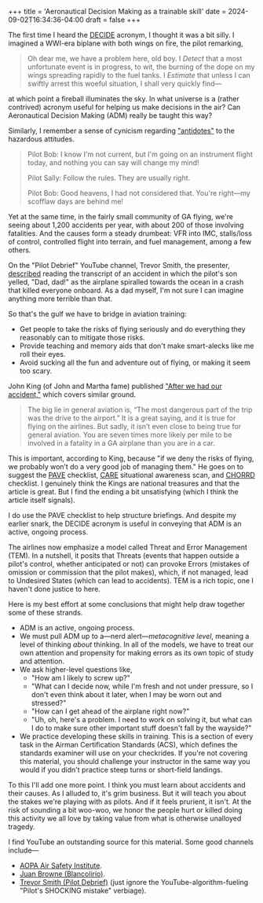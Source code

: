 +++
title = 'Aeronautical Decision Making as a trainable skill'
date = 2024-09-02T16:34:36-04:00
draft = false
+++

The first time I heard the
[DECIDE](https://www.faa.gov/sites/faa.gov/files/04_phak_ch2.pdf) acronym, I
thought it was a bit silly. I imagined a WWI-era biplane with both wings on
fire, the pilot remarking,

> Oh dear me, we have a problem here, old boy. I _Detect_ that a most
> unfortunate event is in progress, to wit, the burning of the dope on my wings
> spreading rapidly to the fuel tanks. I _Estimate_ that unless I can swiftly
> arrest this woeful situation, I shall very quickly find—

at which point a fireball illuminates the sky. In what universe is a (rather
contrived) acronym useful for helping us make decisions in the air? Can
Aeronautical Decision Making (ADM) really be taught this way?

Similarly, I remember a sense of cynicism regarding
["antidotes"](https://www.faasafety.gov/gslac/ALC/course_content.aspx?cID=723&sID=1448&preview=true)
to the hazardous attitudes.

> Pilot Bob: I know I'm not current, but I'm going on an instrument flight
> today, and nothing you can say will change my mind!
>
> Pilot Sally: Follow the rules. They are usually right.
>
> Pilot Bob: Good heavens, I had not considered that. You're right—my scofflaw
> days are behind me!

Yet at the same time, in the fairly small community of GA flying, we're seeing
about 1,200 accidents per year, with about 200 of those involving fatalities.
And the causes form a steady drumbeat: VFR into IMC, stalls/loss of control,
controlled flight into terrain, and fuel management, among a few others.

On the "Pilot Debrief" YouTube channel, Trevor Smith, the presenter,
[described](https://youtu.be/3tn0wtRWzJo?si=eE4nbpWl0JLPRTeU&t=485) reading the
transcript of an accident in which the pilot's son yelled, "Dad, dad!" as the
airplane spiralled towards the ocean in a crash that killed everyone onboard.
As a dad myself, I'm not sure I can imagine anything more terrible than that.

So that's the gulf we have to bridge in aviation training:

- Get people to take the risks of flying seriously and do everything they
  reasonably can to mitigate those risks.
- Provide teaching and memory aids that don't make smart-alecks like me roll
  their eyes.
- Avoid sucking all the fun and adventure out of flying, or making it seem too
  scary.

John King (of John and Martha fame) published ["After we had our
accident,"](https://johnandmartha.kingschools.com/2014/05/05/accident-2/) which
covers similar ground.

> The big lie in general aviation is, “The most dangerous part of the trip was
> the drive to the airport.” It is a great saying, and it is true for flying on
> the airlines. But sadly, it isn’t even close to being true for general
> aviation. You are seven times more likely per mile to be involved in a
> fatality in a GA airplane than you are in a car.

This is important, according to King, because "if we deny the risks of flying,
we probably won’t do a very good job of managing them." He goes on to suggest
the [PAVE](https://www.faa.gov/sites/faa.gov/files/2022-11/PAVE_0.pdf)
checklist,
[CARE](https://www.faasafety.gov/files/events/SO/SO15/2024/SO15127401/PilotHdbkAeroKnowledge_FAA-H-8083-25B_ch2B.pdf)
situational awareness scan, and
[CHORRD](https://www.flyingmag.com/strike-the-right-chorrd-on-takeoff/)
checklist. I genuinely think the Kings are national treasures and that the
article is great. But I find the ending a bit unsatisfying (which I think the
article itself signals).

I do use the PAVE checklist to help structure briefings. And despite my
earlier snark, the DECIDE acronym is useful in conveying that ADM is an active,
ongoing process.

The airlines now emphasize a model called Threat and Error Management (TEM). In
a nutshell, it posits that Threats (events that happen outside a pilot's
control, whether anticipated or not) can provoke Errors (mistakes of omission or
commission that the pilot makes), which, if not managed, lead to Undesired
States (which can lead to accidents). TEM is a rich topic, one I haven't done
justice to here.

Here is my best effort at some conclusions that might help draw together some of
these strands.

- ADM is an active, ongoing process.
- We must pull ADM up to a—nerd alert—_metacognitive level_, meaning a level
  of thinking _about_ thinking. In all of the models, we have to treat our own
  attention and propensity for making errors as its own topic of study and
  attention.
- We ask higher-level questions like,
  - "How am I likely to screw up?"
  - "What can I decide now, while I'm fresh and not under pressure, so I don't
    even think about it later, when I may be worn out and stressed?"
  - "How can I get ahead of the airplane right now?"
  - "Uh, oh, here's a problem. I need to work on solving it, but what can I do
    to make sure other important stuff doesn't fall by the wayside?"
- We practice developing these skills in training. This is a section of every
  task in the Airman Certification Standards (ACS), which defines the standards
  examiner will use on your checkrides. If you're not covering this material,
  you should challenge your instructor in the same way you would if you didn't
  practice steep turns or short-field landings.

To this I'll add one more point. I think you must learn about accidents and
their causes. As I alluded to, it's grim business. But it will teach you about
the stakes we're playing with as pilots. And if it feels prurient, it isn't. At
the risk of sounding a bit woo-woo, we honor the people hurt or killed doing
this activity we all love by taking value from what is otherwise unalloyed
tragedy.

I find YouTube an outstanding source for this material. Some good channels include—

- [AOPA Air Safety Institute](https://www.youtube.com/airsafetyinstitute).
- [Juan Browne (Blancolirio)](https://www.youtube.com/@blancolirio).
- [Trevor Smith (Pilot Debrief)](https://www.youtube.com/@pilot-debrief) (just ignore the
  YouTube-algorithm-fueling "Pilot's SHOCKING mistake" verbiage).
